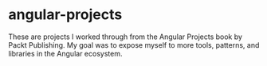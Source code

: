 # angular-projects

These are projects I worked through from the Angular Projects book by Packt Publishing. My goal was to expose myself to more tools, patterns, and libraries in the Angular ecosystem.
